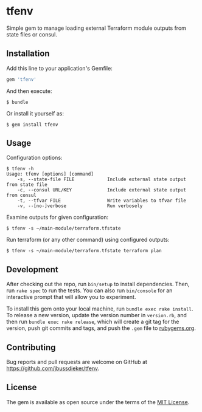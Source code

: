 # tfenv

Simple gem to manage loading external Terraform module outputs from state files or consul.

## Installation

Add this line to your application's Gemfile:

```ruby
gem 'tfenv'
```

And then execute:

    $ bundle

Or install it yourself as:

    $ gem install tfenv

## Usage

Configuration options:

````
$ tfenv -h
Usage: tfenv [options] [command]
    -s, --state-file FILE            Include external state output from state file
    -c, --consul URL/KEY             Include external state output from consul
    -t, --tfvar FILE                 Write variables to tfvar file
    -v, --[no-]verbose               Run verbosely
````

Examine outputs for given configuration:

````
$ tfenv -s ~/main-module/terraform.tfstate
````

Run terraform (or any other command) using configured outputs:

````
$ tfenv -s ~/main-module/terraform.tfstate terraform plan
````

## Development

After checking out the repo, run `bin/setup` to install dependencies. Then, run `rake spec` to run the tests. You can also run `bin/console` for an interactive prompt that will allow you to experiment.

To install this gem onto your local machine, run `bundle exec rake install`. To release a new version, update the version number in `version.rb`, and then run `bundle exec rake release`, which will create a git tag for the version, push git commits and tags, and push the `.gem` file to [rubygems.org](https://rubygems.org).

## Contributing

Bug reports and pull requests are welcome on GitHub at https://github.com/jbussdieker/tfenv.


## License

The gem is available as open source under the terms of the [MIT License](http://opensource.org/licenses/MIT).

